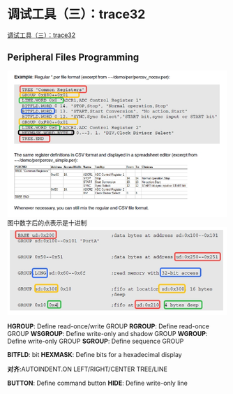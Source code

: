 # 调试工具（三）：trace32

[调试工具（三）：trace32](https://www.dumpstack.cn/index.php/2022/02/25/398.html#37)

## Peripheral Files Programming

![Per文件参考](Per文件参考.jpg)
图中数字后的点表示是十进制
![GROUP关键字](GROUP关键字.jpg)

**HGROUP**: Define read-once/write GROUP
**RGROUP**: Define read-once GROUP
**WSGROUP**: Define write-only and shadow GROUP
**WGROUP**: Define write-only GROUP
**SGROUP**: Define sequence GROUP

**BITFLD**: bit
**HEXMASK**: Define bits for a hexadecimal display

**对齐**:AUTOINDENT.ON  LEFT/RIGHT/CENTER TREE/LINE

**BUTTON**: Define command button
**HIDE**: Define write-only line
